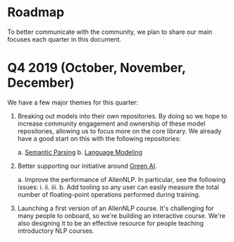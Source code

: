 # Roadmap

To better communicate with the community, we plan to share our main focuses each quarter in this
document.

# Q4 2019 (October, November, December)

We have a few major themes for this quarter:

1.  Breaking out models into their own repositories.  By doing so we hope to increase community
    engagement and ownership of these model repositories, allowing us to focus more on the core
    library.  We already have a good start on this with the following repositories:

    a.  [Semantic Parsing](https://github.com/allenai/allennlp-semparse)
    b.  [Language Modeling](https://github.com/allenai/allennlp-language-modeling)

2.  Better supporting our initiative around [Green AI](https://arxiv.org/abs/1907.10597).

    a.  Improve the performance of AllenNLP.  In particular, see the following issues:
        i.
        ii.
        iii.
    b.  Add tooling so any user can easily measure the total number of floating-point operations
    performed during training.

3.  Launching a first version of an AllenNLP course.  It's challenging for many people to onboard,
    so we're building an interactive course.  We're also designing it to be an effective resource
    for people teaching introductory NLP courses.
